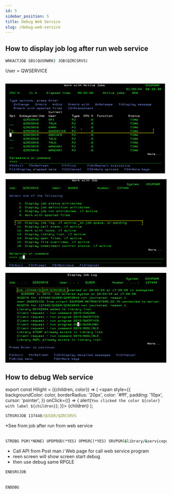 ```yaml
---
id: 5
sidebar_position: 5
title: Debug Web Service
slug: /debug-web-service
---
```


## How to display job log after run web service

```cmd
WRKACTJOB SBS(QUSRWRK) JOB(QZRCSRVS)
```

<Hilight color="blue" >User = QWSERVICE </Hilight> <br/> <br/>

![](./img/debug-iws/1.png)

![](./img/debug-iws/2.png)

![](./img/debug-iws/3.png)

## How to debug Web service

export const Hilight = ({children, color}) => (
<span
style={{
      backgroundColor: color,
      borderRadius: '20px',
      color: '#fff',
      padding: '10px',
      cursor: 'pointer',
    }}
onClick={() => {
alert(`You clicked the color ${color} with label ${children}`);
}}>
{children}
</span>
);

```cmd
STRSRVJOB 137440/QUSER/QZRCSRVS
```

<Hilight color="Red" > \*See from job after run from web service </Hilight> <br/> <br/>

```cmd
STRDBG PGM(*NONE) UPDPROD(*YES) OPMSRC(*YES) SRVPGM(&library/&servicepgm)
```

- Call API from Post man / Web page for call web service program
- reen screen will show screen start debug
- then use debug same RPGLE

```cmd
ENDSRVJOB

```

```cmd

ENDDBG
```
